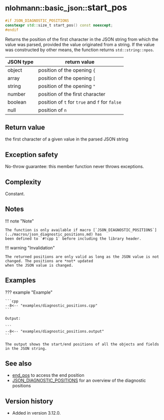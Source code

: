 # <small>nlohmann::basic_json::</small>start_pos

```cpp
#if JSON_DIAGNOSTIC_POSITIONS
constexpr std::size_t start_pos() const noexcept;
#endif
```

Returns the position of the first character in the JSON string from which the value was parsed, provided the value
originated from a string. If the value was constructed by other means, the function returns `std::string::npos`.

| JSON type | return value                                   |
|-----------|------------------------------------------------|
| object    | position of the opening `{`                    |
| array     | position of the opening `[`                    |
| string    | position of the opening `"`                    |
| number    | position of the first character                |
| boolean   | position of `t` for `true` and `f` for `false` |
| null      | position of `n`                                |

## Return value

the first character of a given value in the parsed JSON string

## Exception safety

No-throw guarantee: this member function never throws exceptions.

## Complexity

Constant.

## Notes

!!! note "Note"

    The function is only available if macro [`JSON_DIAGNOSTIC_POSITIONS`](../macros/json_diagnostic_positions.md) has
    been defined to `#!cpp 1` before including the library header.

!!! warning "Invalidation"

    The returned positions are only valid as long as the JSON value is not changed. The positions are *not* updated
    when the JSON value is changed.

## Examples

??? example "Example"

    ```cpp
    --8<-- "examples/diagnostic_positions.cpp"
    ```
    
    Output:

    ```
    --8<-- "examples/diagnostic_positions.output"
    ```

    The output shows the start/end positions of all the objects and fields in the JSON string.

## See also

- [end_pos](end_pos.md) to access the end position
- [JSON_DIAGNOSTIC_POSITIONS](../macros/json_diagnostic_positions.md) for an overview of the diagnostic positions

## Version history

- Added in version 3.12.0.
